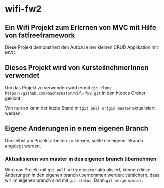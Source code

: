 # wifi-fw2

## Ein Wifi Projekt zum Erlernen von MVC mit Hilfe von fatfreeframework

Diese Projekt demonstriert den Aufbau einer kleinen CRUD Applikation mit MVC.

## Dieses Projekt wird von KursteilnehmerInnen verwendet

Um das Projekt zu verwenden wird es mit ```git clone https://github.com/machernator/wifi-fw2.git``` in den htdocs Ordner geklont.

Von nun an kann der letzte Stand mit ```git pull origin master``` aktualisiert werden.

## Eigene Änderungen in einem eigenen Branch

Um selbst am Projekt arbeiten zu können, sollte ein eigener Branch angelegt werden.

### Aktualisieren von master in den eigenen branch übernehmen

Wird das Projekt mit ```git pull origin master``` aktualisiert, können diese Änderungen in den eigenen branch übernommen werden: versichern, dass wir im eigenen branch sind mit ```git status```. Dann ```git merge master```.
